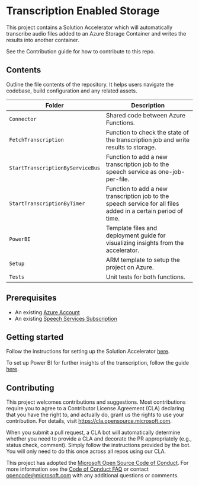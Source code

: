 # Transcription Enabled Storage

<!-- 
Guidelines on README format: https://review.docs.microsoft.com/help/onboard/admin/samples/concepts/readme-template?branch=master

Guidance on onboarding samples to docs.microsoft.com/samples: https://review.docs.microsoft.com/help/onboard/admin/samples/process/onboarding?branch=master

Taxonomies for products and languages: https://review.docs.microsoft.com/new-hope/information-architecture/metadata/taxonomies?branch=master
-->

This project contains a Solution Accelerator which will automatically transcribe audio files added to an Azure Storage Container and writes the results into another container.

See the Contribution guide for how to contribute to this repo.

## Contents

Outline the file contents of the repository. It helps users navigate the codebase, build configuration and any related assets.

| Folder       | Description                                |
|-------------------|--------------------------------------------|
| `Connector`       | Shared code between Azure Functions.                       |
| `FetchTranscription`    | Function to check the state of the transcription job and write results to storage.             |
| `StartTranscriptionByServiceBus`      | Function to add a new transcription job to the speech service as one-job-per-file.      |
| `StartTranscriptionByTimer`      | Function to add a new transcription job to the speech service for all files added in a certain period of time.      |
| `PowerBI`    | Template files and deployment guide for visualizing insights from the accelerator.             |
| `Setup` | ARM template to setup the project on Azure. |
| `Tests`       | Unit tests for both functions.                          |

## Prerequisites

* An existing [Azure Account](https://azure.microsoft.com/en-us/free/)
* An existing [Speech Services Subscription](https://ms.portal.azure.com/#create/Microsoft.CognitiveServicesSpeechServices)

## Getting started

Follow the instructions for setting up the Solution Accelerator [here](Setup/guide.md).

To set up Power BI for further insights of the transcription, follow the guide [here](PowerBI/README.md).

## Contributing

This project welcomes contributions and suggestions.  Most contributions require you to agree to a
Contributor License Agreement (CLA) declaring that you have the right to, and actually do, grant us
the rights to use your contribution. For details, visit https://cla.opensource.microsoft.com.

When you submit a pull request, a CLA bot will automatically determine whether you need to provide
a CLA and decorate the PR appropriately (e.g., status check, comment). Simply follow the instructions
provided by the bot. You will only need to do this once across all repos using our CLA.

This project has adopted the [Microsoft Open Source Code of Conduct](https://opensource.microsoft.com/codeofconduct/).
For more information see the [Code of Conduct FAQ](https://opensource.microsoft.com/codeofconduct/faq/) or
contact [opencode@microsoft.com](mailto:opencode@microsoft.com) with any additional questions or comments.
